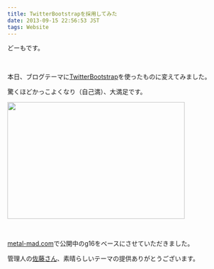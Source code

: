 ```yaml
---
title: TwitterBootstrapを採用してみた
date: 2013-09-15 22:56:53 JST
tags: Website
---
```

<p>どーもです。</p>
<p>&nbsp;</p>
<p>本日、ブログテーマに<a href="http://getbootstrap.com/">TwitterBootstrap</a>を使ったものに変えてみました。</p>
<p>驚くほどかっこよくなり（自己満）、大満足です。</p>
<p><img src="https://lh4.googleusercontent.com/-1CCfEmlz5Iw/UjW8btFc4lI/AAAAAAAAClM/DqZ6Xp3yxeo/s400/Screenshot%2520from%25202013-09-15%252020%253A01%253A39.png" height="264" width="400" /></p>
<p>&nbsp;</p>
<p><a href="http://metal-mad.com/">metal-mad.com</a>で公開中のg16をベースにさせていただきました。</p>
<p>管理人の<a href="https://twitter.com/metalmadcom">佐藤さん</a>、素晴らしいテーマの提供ありがとうございます。</p>
